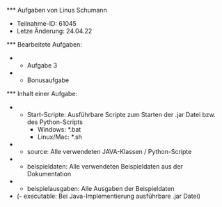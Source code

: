*** Aufgaben von Linus Schumann
*   Teilnahme-ID: 61045
*   Letze Änderung: 24.04.22

*** Bearbeitete Aufgaben:
*	- Aufgabe 3
*	- Bonusaufgabe

*** Inhalt einer Aufgabe:
*	- Start-Scripte: Ausführbare Scripte zum Starten der .jar Datei bzw. des Python-Scripts
		- Windows: *.bat
		- Linux/Mac: *.sh
*	- source: Alle verwendeten JAVA-Klassen / Python-Scripte
*	- beispieldaten: Alle verwendeten Beispieldaten aus der Dokumentation
*	- beispielausgaben: Alle Ausgaben der Beispieldaten
*  (- executable: Bei Java-Implementierung ausführbare .jar Datei)